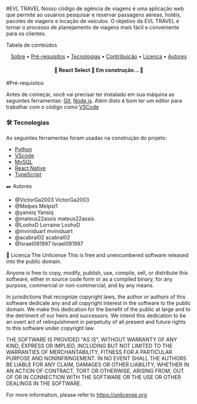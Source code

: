 #EVL TRAVEL
 Nosso código de agência de viagens é uma aplicação web que permite ao usuários pesquisar e reservar passagens aéreas, hotéis, pacotes de viagens e locação de veículos.
 O objetivo da EVL TRAVEL é tornar o processo de planejamento de viagens mais fácil e conveniente para os clientes.

Tabela de conteúdos
<p align="center">
 <a href="#EVL-TRAVEL">Sobre</a> •
 <a href="#Pré-requisitos">Pré-requisitos</a> • 
 <a href="#tecnologias">Tecnologias</a> • 
 <a href="#contribuicao">Contribuição</a> • 
 <a href="#licenc-a">Licença</a> • 
 <a href="#autores">Autores</a>
</p>
<h4 align="center">
   🚧  React Select 🚀 Em construção...  🚧
</h4>
  
#Pré-requisitos

Antes de começar, você vai precisar ter instalado em sua máquina as seguintes ferramentas:
[Git](https://git-scm.com), [Node.js](https://nodejs.org/en/). 
Além disto é bom ter um editor para trabalhar com o código como [VSCode](https://code.visualstudio.com/)

### 🛠 Tecnologias

As seguintes ferramentas foram usadas na construção do projeto:

- [Python](https://www.python.org/)
- [VScode](https://code.visualstudio.com/)
- [MySQL](https://www.mysql.com/products/workbench/)
- [React Native](https://reactnative.dev/)
- [TypeScript](https://www.typescriptlang.org/)

✒️ Autores

*	@VictorGa2003	VictorGa2003
* @Melpes Melpst1
*	@yansiq	Yansiq
*	@mateus22assis	mateus22assis
*	@LoohxD	Lorraine LoohxD
*	@mviniduart	mviniduart
*	@acabral02	acabral02
* @Israel091997 Israel091997

📄 Licença
The Unlicense
This is free and unencumbered software released into the public domain.

Anyone is free to copy, modify, publish, use, compile, sell, or
distribute this software, either in source code form or as a compiled
binary, for any purpose, commercial or non-commercial, and by any
means.

In jurisdictions that recognize copyright laws, the author or authors
of this software dedicate any and all copyright interest in the
software to the public domain. We make this dedication for the benefit
of the public at large and to the detriment of our heirs and
successors. We intend this dedication to be an overt act of
relinquishment in perpetuity of all present and future rights to this
software under copyright law.

THE SOFTWARE IS PROVIDED "AS IS", WITHOUT WARRANTY OF ANY KIND,
EXPRESS OR IMPLIED, INCLUDING BUT NOT LIMITED TO THE WARRANTIES OF
MERCHANTABILITY, FITNESS FOR A PARTICULAR PURPOSE AND NONINFRINGEMENT.
IN NO EVENT SHALL THE AUTHORS BE LIABLE FOR ANY CLAIM, DAMAGES OR
OTHER LIABILITY, WHETHER IN AN ACTION OF CONTRACT, TORT OR OTHERWISE,
ARISING FROM, OUT OF OR IN CONNECTION WITH THE SOFTWARE OR THE USE OR
OTHER DEALINGS IN THE SOFTWARE.

For more information, please refer to <https://unlicense.org>
